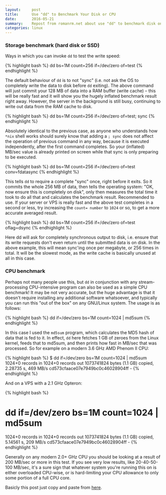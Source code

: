 ```yaml
---
layout:     post
title:      Use "dd" to Benchmark Your Disk or CPU
date:       2016-05-21
summary:    Repost from romanrm.net about use "dd" to benchmark disk on linux
categories: linux
---
```


### Storage benchmark (hard disk or SSD)

Ways in which you can invoke `dd` to test the write speed:

{% highlight bash %}
dd bs=1M count=256 if=/dev/zero of=test
{% endhighlight %}

The default behaviour of `dd` is to not "sync" (i.e. not ask the OS to completely write the data to disk before `dd` exiting). The above command will just commit your 128 MB of data into a RAM buffer (write cache) – this will be really fast and it will show you the hugely inflated benchmark result right away. However, the server in the background is still busy, continuing to write out data from the RAM cache to disk.

{% highlight bash %}
dd bs=1M count=256 if=/dev/zero of=test; sync
{% endhighlight %}

Absolutely identical to the previous case, as anyone who understands how `*nix` shell works should surely know that adding a `; sync` does not affect the operation of previous command in any way, because it is executed independently, after the first command completes. So your (inflated) MB/sec value is already printed on screen while that sync is only preparing to be executed.

{% highlight bash %}
dd bs=1M count=256 if=/dev/zero of=test conv=fdatasync
{% endhighlight %}

This tells `dd` to require a complete "sync" once, right before it exits. So it commits the whole 256 MB of data, then tells the operating system: "OK, now ensure this is completely on disk", only then measures the total time it took to do all that and calculates the benchmark result. Recommended to use. If your server or VPS is really fast and the above test completes in a second or less, try increasing the `count= number` to `1024` or so, to get a more accurate averaged result.

{% highlight bash %}
dd bs=1M count=256 if=/dev/zero of=test oflag=dsync
{% endhighlight %}

Here dd will ask for completely synchronous output to disk, i.e. ensure that its write requests don't even return until the submitted data is on disk. In the above example, this will mean sync'ing once per megabyte, or 256 times in total. It will be the slowest mode, as the write cache is basically unused at all in this case.


### CPU benchmark

Perhaps not many people use this, but `dd` in conjunction with any stream-processing CPU-intensive program can also be used as a simple CPU benchmark! It may be not very accurate, but the huge advantage is that it doesn't require installing any additional software whatsoever, and typically you can run this "out of the box" on any GNU/Linux system. The usage is as follows:

{% highlight bash %}
dd if=/dev/zero bs=1M count=1024 | md5sum
{% endhighlight %}

In this case I used the `md5sum` program, which calculates the MD5 hash of data that is fed to it. In effect, `dd` here fetches 1 GB of zeroes from the Linux kernel, feeds that to md5sum, and then prints how fast in MB/sec that was processed. So for example on a modern 3.6 GHz AMD Phenom II CPU:

{% highlight bash %}
$ dd if=/dev/zero bs=1M count=1024 | md5sum
1024+0 records in
1024+0 records out
1073741824 bytes (1.1 GB) copied, 2.28735 s, 469 MB/s
cd573cfaace07e7949bc0c46028904ff  -
{% endhighlight %}

And on a VPS with a 2.1 GHz Opteron:

{% highlight bash %}
# dd if=/dev/zero bs=1M count=1024 | md5sum
1024+0 records in
1024+0 records out
1073741824 bytes (1.1 GB) copied, 5.14561 s, 209 MB/s
cd573cfaace07e7949bc0c46028904ff  -
{% endhighlight %}

Generally on any modern 2.0+ GHz CPU you should be looking at a result of 200 MB/sec or more in this test. If you see very low results, like 20-40-50-100 MB/sec, it's a sure sign that whatever system you're running this on is either overloaded CPU-wise, or is hard-limiting your CPU allowance to only some portion of a full CPU core.

Basicly this post just copy and paste from [here](https://romanrm.net/dd-benchmark).